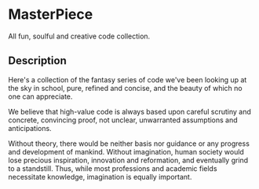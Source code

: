 # MasterPiece

All fun, soulful and creative code collection.

## Description

Here's a collection of the fantasy series of code we've been looking up at the sky in school, pure, refined and concise, and the beauty of which no one can appreciate.

We believe that high-value code is always based upon careful scrutiny and concrete, convincing proof, not unclear, unwarranted assumptions and anticipations.

Without theory, there would be neither basis nor guidance or any progress and development of mankind. Without imagination, human society would lose precious inspiration, innovation and reformation, and eventually grind to a standstill. Thus, while most professions and academic fields necessitate knowledge, imagination is equally important.
